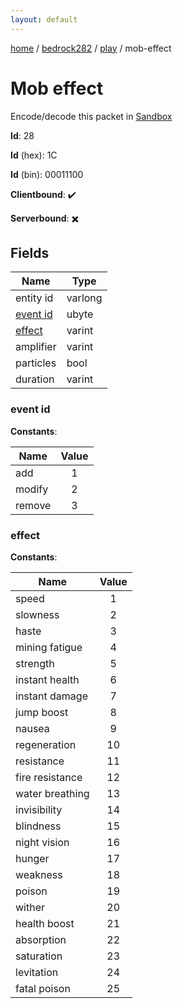 ```yaml
---
layout: default
---
```


[home](/)  /  [bedrock282](/protocol/bedrock282)  /  [play](/protocol/bedrock282/play)  /  mob-effect

# Mob effect

Encode/decode this packet in [Sandbox](../../../sandbox/bedrock282#Play.MobEffect)

**Id**: 28

**Id** (hex): 1C

**Id** (bin): 00011100

**Clientbound**: ✔️

**Serverbound**: ✖️

## Fields

Name | Type
---|---
entity id | varlong
[event id](#event-id) | ubyte
[effect](#effect) | varint
amplifier | varint
particles | bool
duration | varint

### event id

**Constants**:

Name | Value
---|:---:
add | 1
modify | 2
remove | 3

### effect

**Constants**:

Name | Value
---|:---:
speed | 1
slowness | 2
haste | 3
mining fatigue | 4
strength | 5
instant health | 6
instant damage | 7
jump boost | 8
nausea | 9
regeneration | 10
resistance | 11
fire resistance | 12
water breathing | 13
invisibility | 14
blindness | 15
night vision | 16
hunger | 17
weakness | 18
poison | 19
wither | 20
health boost | 21
absorption | 22
saturation | 23
levitation | 24
fatal poison | 25
